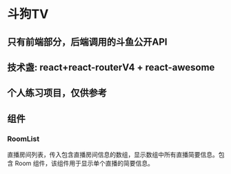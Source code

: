 # 斗狗TV
## 只有前端部分，后端调用的斗鱼公开API
## 技术盏: react+react-routerV4 + react-awesome
## 个人练习项目，仅供参考


## 组件
### RoomList
直播房间列表，传入包含直播房间信息的数组，显示数组中所有直播简要信息。包含 Room 组件，该组件用于显示单个直播的简要信息。


